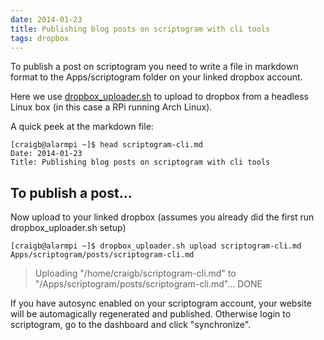 ```yaml
---
date: 2014-01-23
title: Publishing blog posts on scriptogram with cli tools
tags: dropbox
---
```


To publish a post on scriptogram you need to write a file in markdown format to the Apps/scriptogram folder on your linked dropbox account.

Here we use [dropbox_uploader.sh](https://github.com/andreafabrizi/Dropbox-Uploader) to upload to dropbox from a headless Linux box (in this case a RPi running Arch Linux).

A quick peek at the markdown file:

    [craigb@alarmpi ~]$ head scriptogram-cli.md
    Date: 2014-01-23
    Title: Publishing blog posts on scriptogram with cli tools

## To publish a post...

Now upload to your linked dropbox (assumes you already did the first run dropbox_uploader.sh setup)

    [craigb@alarmpi ~]$ dropbox_uploader.sh upload scriptogram-cli.md Apps/scriptogram/posts/scriptogram-cli.md
> Uploading "/home/craigb/scriptogram-cli.md" to "/Apps/scriptogram/posts/scriptogram-cli.md"... DONE

If you have autosync enabled on your scriptogram account, your website will be automagically regenerated and published. Otherwise login to scriptogram, go to the dashboard and click "synchronize".

